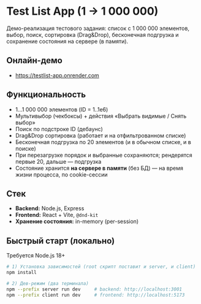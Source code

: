 # Test List App (1 → 1 000 000)

Демо-реализация тестового задания: список с 1 000 000 элементов, выбор, поиск, сортировка (Drag&Drop), бесконечная подгрузка и сохранение состояния на сервере (в памяти).

## Онлайн-демо
- https://testlist-app.onrender.com 

## Функциональность
- 1…1 000 000 элементов (ID = 1..1e6)
- Мультивыбор (чекбоксы) + действия «Выбрать видимые / Снять выбор»
- Поиск по подстроке ID (дебаунс)
- Drag&Drop сортировка (работает и на отфильтрованном списке)
- Бесконечная подгрузка по 20 элементов (и в обычном списке, и в поиске)
- При перезагрузке порядок и выбранные сохраняются; рендерятся первые 20, дальше — подгрузка
- Состояние хранится **на сервере в памяти** (без БД) — на время жизни процесса, по cookie-сессии

## Стек
- **Backend:** Node.js, Express
- **Frontend:** React + Vite, `@dnd-kit`
- **Хранение состояния:** in-memory (per-session)

## Быстрый старт (локально)
Требуется Node.js 18+

```bash
# 1) Установка зависимостей (root скрипт поставит и server, и client)
npm install

# 2) Дев-режим (два терминала)
npm --prefix server run dev     # backend: http://localhost:3001
npm --prefix client run dev     # frontend: http://localhost:5173
